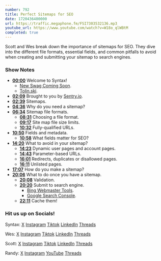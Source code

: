 ```yaml
---
number: 792
title: Perfect Sitemaps for SEO
date: 1720436400000
url: https://traffic.megaphone.fm/FSI7303532136.mp3
youtube_url: https://www.youtube.com/watch?v=W18o_qlWBtM
completed: true
---
```


Scott and Wes break down the importance of sitemaps for SEO. They dive into the different file formats, essential fields, and common pitfalls to avoid when creating and submitting your sitemap to search engines.

### Show Notes

* **[00:00](#t=00:00)** Welcome to Syntax!
    * [New Swag Coming Soon](https://sentry.shop/).
    * [Tolin.ski](https://tolin.ski/).
* **[02:09](#t=02:09)** Brought to you by [Sentry.io](https://sentry.io/syntax).
* **[02:39](#t=02:39)** Sitemaps.
* **[04:36](#t=04:36)** Why do you need a sitemap?
* **[06:34](#t=06:34)** Sitemap file formats.
    * **[08:31](#t=08:31)** Choosing a file format.
    * **[09:17](#t=09:17)** Site map file size limits.
    * **[10:32](#t=10:32)** Fully-qualified URLs.
* **[10:50](#t=10:50)** Fields and metadata.
    * **[10:58](#t=10:58)** What fields matter for SEO?
* **[14:20](#t=14:20)** What to avoid in your sitemap?
    * **[14:23](#t=14:23)** Dynamic user pages and account pages.
    * **[14:43](#t=14:43)** Parameter-based URLs.
    * **[16:01](#t=16:01)** Redirects, duplicates or disallowed pages.
    * **[16:11](#t=16:11)** Unlisted pages.
* **[17:07](#t=17:07)** How do you make a sitemap?
* **[20:06](#t=20:06)** What to do once you have a sitemap.
    * **[20:08](#t=20:08)** Validation.
    * **[20:20](#t=20:20)** Submit to search engine.
        * [Bing Webmaster Tools](https://www.bing.com/webmasters/about).
        * [Google Search Console](https://search.google.com/search-console/about).
    * **[22:11](#t=22:11)** Cache them!

### Hit us up on Socials!

Syntax: [X](https://twitter.com/syntaxfm) [Instagram](https://www.instagram.com/syntax_fm/) [Tiktok](https://www.tiktok.com/@syntaxfm) [LinkedIn](https://www.linkedin.com/company/96077407/admin/feed/posts/) [Threads](https://www.threads.net/@syntax_fm)

Wes: [X](https://twitter.com/wesbos) [Instagram](https://www.instagram.com/wesbos/) [Tiktok](https://www.tiktok.com/@wesbos) [LinkedIn](https://www.linkedin.com/in/wesbos/) [Threads](https://www.threads.net/@wesbos)

Scott: [X](https://twitter.com/stolinski) [Instagram](https://www.instagram.com/stolinski/) [Tiktok](https://www.tiktok.com/@stolinski) [LinkedIn](https://www.linkedin.com/in/stolinski/) [Threads](https://www.threads.net/@stolinski)

Randy: [X](https://twitter.com/randyrektor) [Instagram](https://www.instagram.com/randyrektor/) [YouTube](https://www.youtube.com/@randyrektor) [Threads](https://www.threads.net/@randyrektor)
